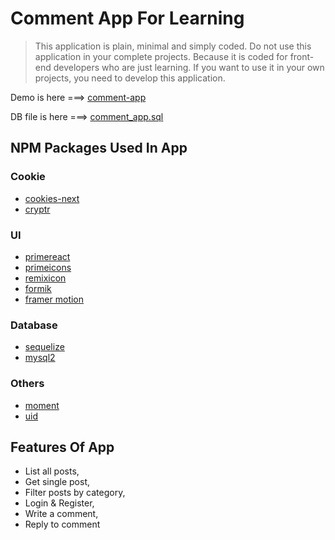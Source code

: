 # Comment App For Learning

> This application is plain, minimal and simply coded. Do not use this application in your complete projects. Because it is coded for front-end developers who are just learning. If you want to use it in your own projects, you need to develop this application.

Demo is here ===> [comment-app](https://comment-app.buqa.app/)

DB file is here ===> [comment_app.sql](https://buqa.app/download/comment_app.zip)

## NPM Packages Used In App

### Cookie

- [cookies-next](https://www.npmjs.com/package/cookies-next)
- [cryptr](https://www.npmjs.com/package/cryptr)

### UI

- [primereact](https://www.npmjs.com/package/primereact)
- [primeicons](https://www.npmjs.com/package/primeicons)
- [remixicon](https://www.npmjs.com/package/remixicon)
- [formik](https://www.npmjs.com/package/formik)
- [framer motion](https://www.npmjs.com/package/framer-motion/)

### Database

- [sequelize](https://www.npmjs.com/package/sequelize)
- [mysql2](https://www.npmjs.com/package/mysql2)

### Others

- [moment](https://www.npmjs.com/package/moment)
- [uid](https://www.npmjs.com/package/uid)

## Features Of App

- List all posts,
- Get single post,
- Filter posts by category,
- Login & Register,
- Write a comment,
- Reply to comment